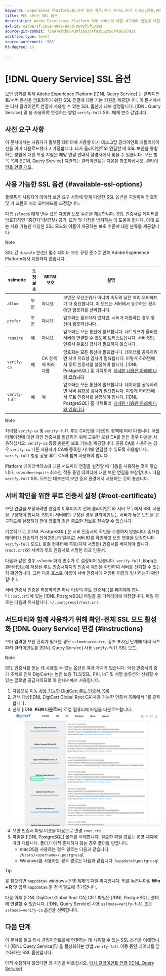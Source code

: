 ```yaml
---
keywords: Experience Platform;홈;자주 찾는 항목;쿼리 서비스;쿼리 서비스;연결;쿼리 서비스에 연결;SSL;SSL;SSLMODE;
title: 쿼리 서비스 SSL 옵션
description: Adobe Experience Platform 쿼리 서비스에 대한 서드파티 연결에 대한 SSL 지원과 전체 SSL 확인 모드를 사용하여 연결하는 방법에 대해 알아봅니다.
exl-id: 41b0a71f-165e-49a2-8a7d-d809f5f683ae
source-git-commit: 75e97efcb68439f1b837af93b62c96f43e5d7a31
workflow-type: tm+mt
source-wordcount: '903'
ht-degree: 1%

---
```


# [!DNL Query Service] SSL 옵션

보안 강화를 위해 Adobe Experience Platform [!DNL Query Service] 는 클라이언트/서버 통신을 암호화하기 위한 SSL 연결에 대한 기본 지원을 제공합니다. 이 문서에서는 타사 클라이언트 연결에 사용할 수 있는 SSL 옵션에 대해 설명합니다. [!DNL Query Service] 및 을 사용하여 연결하는 방법 `verify-full` SSL 매개 변수 값입니다.

## 사전 요구 사항

이 문서에서는 사용자가 플랫폼 데이터에 사용할 타사 데스크탑 클라이언트 애플리케이션을 이미 다운로드했다고 가정합니다. 타사 클라이언트와 연결할 때 SSL 보안을 통합하는 방법에 대한 특정 지침은 해당 연결 안내서 설명서에서 찾을 수 있습니다. 모든 항목 목록 [!DNL Query Service] 지원되는 클라이언트는 다음을 참조하십시오. [클라이언트 연결 개요](./overview.md).

## 사용 가능한 SSL 옵션 {#available-ssl-options}

플랫폼은 사용자의 데이터 보안 요구 사항에 맞게 다양한 SSL 옵션을 지원하며 암호화 및 키 교환의 처리 오버헤드를 조정합니다.

다름 `sslmode` 매개 변수 값은 다양한 보호 수준을 제공합니다. SSL 인증서로 데이터를 암호화하면 &quot;중간자&quot;(MITM) 공격, 도청 및 가장을 방지하는 데 도움이 됩니다. 아래 표는 사용 가능한 다양한 SSL 모드와 이들이 제공하는 보호 수준에 대한 분류를 제공합니다.

>[!NOTE]
>
> SSL 값 `disable` 은(는) 필수 데이터 보호 규정 준수로 인해 Adobe Experience Platform에서 지원하지 않습니다.

| sslmode | 도청 보호 | MITM 보호 | 설명 |
|---|---|---|---|
| `allow` | 부분 | 아니요 | 보안은 우선순위가 아니며 속도와 낮은 처리 오버헤드가 더 중요합니다. 이 모드는 서버에서 요구하는 경우에만 암호화를 선택합니다. |
| `prefer` | 부분 | 아니요 | 암호화는 필요하지 않지만, 서버가 지원하는 경우 통신이 암호화됩니다. |
| `require` | 예 | 아니요 | 암호화는 모든 통신에 필요합니다. 네트워크가 올바른 서버에 연결할 수 있도록 트러스트됩니다. 서버 SSL 인증서 유효성 검사가 필요하지 않습니다. |
| `verify-ca` | 예 | CA 정책에 따라 다름 | 암호화는 모든 통신에 필요합니다. 데이터를 공유하려면 서버 유효성 검사가 필요합니다. 이렇게 하려면에서 루트 인증서를 설정해야 합니다. [!DNL PostgreSQL] 홈 디렉토리. [자세한 내용은 아래에 나와 있습니다](#instructions) |
| `verify-full` | 예 | 예 | 암호화는 모든 통신에 필요합니다. 데이터를 공유하려면 서버 유효성 검사가 필요합니다. 이렇게 하려면에서 루트 인증서를 설정해야 합니다. [!DNL PostgreSQL] 홈 디렉토리. [자세한 내용은 아래에 나와 있습니다](#instructions). |

>[!NOTE]
>
>차이점 `verify-ca` 및 `verify-full` 루트 CA(인증 기관)의 정책에 따라 다릅니다. 애플리케이션에 대한 개인 인증서를 발급하기 위해 고유한 로컬 CA를 만든 경우 다음을 사용하십시오. `verify-ca` 종종 충분한 보호 기능을 제공합니다. 공용 CA를 사용하는 경우 `verify-ca` 다른 사용자가 CA에 등록한 서버에 연결할 수 있도록 허용합니다. `verify-full` 항상 공용 루트 CA와 함께 사용해야 합니다.

Platform 데이터베이스에 대한 서드파티 연결을 설정할 때 다음을 사용하는 것이 좋습니다. `sslmode=require` 최소한 작동 중인 데이터에 대한 보안 연결을 보장합니다. 다음 `verify-full` SSL 모드는 대부분의 보안 중요 환경에서 사용하는 것이 좋습니다.

## 서버 확인을 위한 루트 인증서 설정 {#root-certificate}

보안 연결을 보장하려면 연결이 이루어지기 전에 클라이언트와 서버 모두에서 SSL 사용을 구성해야 합니다. SSL이 서버에만 구성된 경우 클라이언트는 서버가 높은 보안을 요구하도록 설정하기 전에 암호와 같은 중요한 정보를 전송할 수 있습니다.

기본적으로, [!DNL PostgreSQL] 은 서버 인증서의 확인을 수행하지 않습니다. 중요한 데이터가 전송되기 전에(SSL의 일부로) 서버 ID를 확인하고 보안 연결을 보장합니다 `verify-full` 모드), 로컬 컴퓨터에 루트(자체 서명된) 인증서를 배치해야 합니다(`root.crt`)와 서버의 루트 인증서로 서명된 리프 인증서.

다음과 같은 경우 `sslmode` 매개 변수가 로 설정되어 있습니다. `verify-full`, libpq는 클라이언트에 저장된 루트 인증서까지의 인증서 체인을 확인하여 서버를 신뢰할 수 있는지 확인합니다. 그런 다음 호스트 이름이 서버 인증서에 저장된 이름과 일치하는지 확인합니다.

서버 인증서 인증을 허용하려면 하나 이상의 루트 인증서( )를 배치해야 합니다.`root.crt`)에 있는 [!DNL PostgreSQL] 파일을 홈 디렉터리에 저장합니다. 파일 경로는 다음과 유사합니다. `~/.postgresql/root.crt`.

## 서드파티와 함께 사용하기 위해 확인-전체 SSL 모드 활성화 [!DNL Query Service] 연결 {#instructions}

보다 엄격한 보안 관리가 필요한 경우 `sslmode=require`, 강조 표시된 단계에 따라 서드파티 클라이언트를 [!DNL Query Service] 사용 `verify-full` SSL 모드.

>[!NOTE]
>
>SSL 인증서를 얻는 데 사용할 수 있는 옵션은 여러 가지가 있습니다. 악성 인증서의 증가 추세로 인해 DigiCert는 높은 보증 TLS/SSL, PKI, IoT 및 서명 솔루션의 신뢰할 수 있는 글로벌 공급자이므로 이 안내서에서 사용됩니다.

1. 다음으로 이동 [사용 가능한 DigiCert 루트 인증서 목록](https://www.digicert.com/kb/digicert-root-certificates.htm)
1. 검색 대상[!DNL DigiCert Global Root CA]사용 가능한 인증서 목록에서 &quot;를 클릭합니다.
1. 선택 [!DNL **PEM 다운로드**] 로컬 컴퓨터에 파일을 다운로드합니다.
   ![다운로드 PEM이 강조 표시된 사용 가능한 DigiCert 루트 인증서 목록입니다.](../images/clients/ssl-modes/digicert.png)
1. 보안 인증서 파일 이름을 다음으로 변경 `root.crt`.
1. 파일을 [!DNL PostgreSQL] 폴더를 삭제합니다. 필요한 파일 경로는 운영 체제에 따라 다릅니다. 폴더가 아직 존재하지 않는 경우 폴더를 만듭니다.
   - macOS을 사용하는 경우 경로는 다음과 같습니다. `/Users/<username>/.postgresql`
   - Windows를 사용하는 경우 경로는 다음과 같습니다. `%appdata%\postgresql`

>[!TIP]
>
>를 찾으려면 `%appdata%` windows 운영 체제의 파일 위치입니다. 키를 누릅니다⊞ **Win + R** 및 입력 `%appdata%` 을 검색 필드에 추가합니다.

다음 이후 [!DNL DigiCert Global Root CA] CRT 파일은 [!DNL PostgreSQL] 폴더에 연결할 수 있습니다. [!DNL Query Service] 사용 `sslmode=verify-full` 또는 `sslmode=verify-ca` 옵션을 선택합니다.

## 다음 단계

이 문서를 읽고 타사 클라이언트를에 연결하는 데 사용할 수 있는 SSL 옵션을 이해합니다 [!DNL Query Service]및 을 활성화하는 방법 `verify-full` 이동 중인 데이터를 암호화하는 SSL 옵션입니다.

아직 수행하지 않았다면 의 지침을 따르십시오. [타사 클라이언트 연결 [!DNL Query Service]](./overview.md).
